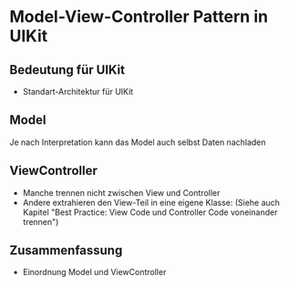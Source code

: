 # Model-View-Controller Pattern in UIKit

## Bedeutung für UIKit
- Standart-Architektur für UIKit

## Model
Je nach Interpretation kann das Model auch selbst Daten nachladen

## ViewController

- Manche trennen nicht zwischen View und Controller
- Andere extrahieren den View-Teil in eine eigene Klasse: (Siehe auch Kapitel "Best Practice: View Code und Controller Code voneinander trennen")


## Zusammenfassung
- Einordnung Model und ViewController
